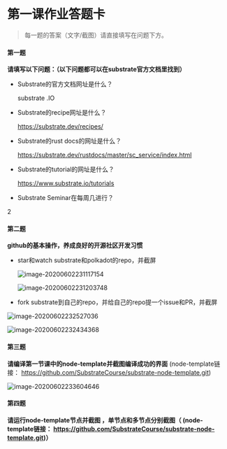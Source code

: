 # 第一课作业答题卡

> 每一题的答案（文字/截图）请直接填写在问题下方。

#### 第一题

**请填写以下问题：（以下问题都可以在substrate官方文档里找到）**

- Substrate的官方文档网址是什么？

  substrate .IO

- Substrate的recipe网址是什么？

  https://substrate.dev/recipes/

- Substrate的rust docs的网址是什么？

  https://substrate.dev/rustdocs/master/sc_service/index.html

- Substrate的tutorial的网址是什么？

  https://www.substrate.io/tutorials

- Substrate Seminar在每周几进行？

2



#### 第二题

**github的基本操作，养成良好的开源社区开发习惯**

- star和watch substrate和polkadot的repo，并截屏

  ![image-20200602231117154](C:\Users\Administrator\AppData\Roaming\Typora\typora-user-images\image-20200602231117154.png)

  ![image-20200602231203748](C:\Users\Administrator\AppData\Roaming\Typora\typora-user-images\image-20200602231203748.png)

- fork substrate到自己的repo，并给自己的repo提一个issue和PR，并截屏



![image-20200602232527036](C:\Users\Administrator\AppData\Roaming\Typora\typora-user-images\image-20200602232527036.png)

![image-20200602232434368](C:\Users\Administrator\AppData\Roaming\Typora\typora-user-images\image-20200602232434368.png)

#### 第三题

**请编译第一节课中的node-template并截图编译成功的界面** (node-template链接： https://github.com/SubstrateCourse/substrate-node-template.git)

![image-20200602233604646](C:\Users\Administrator\AppData\Roaming\Typora\typora-user-images\image-20200602233604646.png)

#### 第四题

**请运行node-template节点并截图 ，单节点和多节点分别截图（ (node-template链接： https://github.com/SubstrateCourse/substrate-node-template.git)）**

